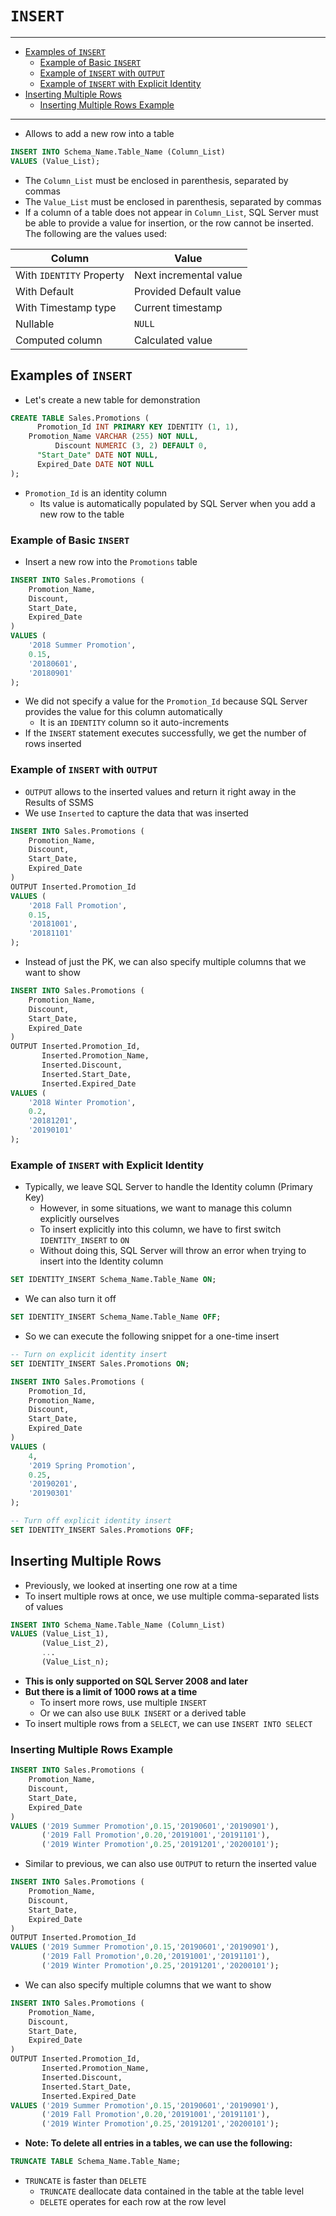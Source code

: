 # `INSERT`

---

- [Examples of `INSERT`](#examples-of-insert)
  - [Example of Basic `INSERT`](#example-of-basic-insert)
  - [Example of `INSERT` with `OUTPUT`](#example-of-insert-with-output)
  - [Example of `INSERT` with Explicit Identity](#example-of-insert-with-explicit-identity)
- [Inserting Multiple Rows](#inserting-multiple-rows)
  - [Inserting Multiple Rows Example](#inserting-multiple-rows-example)

---

- Allows to add a new row into a table

```sql
INSERT INTO Schema_Name.Table_Name (Column_List)
VALUES (Value_List);
```

- The `Column_List` must be enclosed in parenthesis, separated by commas
- The `Value_List` must be enclosed in parenthesis, separated by commas
- If a column of a table does not appear in `Column_List`, SQL Server must be able to provide a value for insertion, or the row cannot be inserted. The following are the values used:

Column | Value
--|--
With `IDENTITY` Property | Next incremental value
With Default | Provided Default value
With Timestamp type | Current timestamp
Nullable | `NULL`
Computed column | Calculated value

## Examples of `INSERT`

- Let's create a new table for demonstration

```sql
CREATE TABLE Sales.Promotions (
      Promotion_Id INT PRIMARY KEY IDENTITY (1, 1),
    Promotion_Name VARCHAR (255) NOT NULL,
          Discount NUMERIC (3, 2) DEFAULT 0,
      "Start_Date" DATE NOT NULL,
      Expired_Date DATE NOT NULL
);
```

- `Promotion_Id` is an identity column
  - Its value is automatically populated by SQL Server when you add a new row to the table

### Example of Basic `INSERT`

- Insert a new row into the `Promotions` table

```sql
INSERT INTO Sales.Promotions (
    Promotion_Name,
    Discount,
    Start_Date,
    Expired_Date
)
VALUES (
    '2018 Summer Promotion',
    0.15,
    '20180601',
    '20180901'
);
```

- We did not specify a value for the `Promotion_Id` because SQL Server provides the value for this column automatically
  - It is an `IDENTITY` column so it auto-increments
- If the `INSERT` statement executes successfully, we get the number of rows inserted

### Example of `INSERT` with `OUTPUT`

- `OUTPUT` allows to the inserted values and return it right away in the Results of SSMS
- We use `Inserted` to capture the data that was inserted

```sql
INSERT INTO Sales.Promotions (
    Promotion_Name,
    Discount,
    Start_Date,
    Expired_Date
)
OUTPUT Inserted.Promotion_Id
VALUES (
    '2018 Fall Promotion',
    0.15,
    '20181001',
    '20181101'
);
```

- Instead of just the PK, we can also specify multiple columns that we want to show

```sql
INSERT INTO Sales.Promotions (
    Promotion_Name,
    Discount,
    Start_Date,
    Expired_Date
)
OUTPUT Inserted.Promotion_Id,
       Inserted.Promotion_Name,
       Inserted.Discount,
       Inserted.Start_Date,
       Inserted.Expired_Date
VALUES (
    '2018 Winter Promotion',
    0.2,
    '20181201',
    '20190101'
);
```

### Example of `INSERT` with Explicit Identity

- Typically, we leave SQL Server to handle the Identity column (Primary Key)
  - However, in some situations, we want to manage this column explicitly ourselves
  - To insert explicitly into this column, we have to first switch `IDENTITY_INSERT` to `ON`
  - Without doing this, SQL Server will throw an error when trying to insert into the Identity column

```sql
SET IDENTITY_INSERT Schema_Name.Table_Name ON;
```

- We can also turn it off

```sql
SET IDENTITY_INSERT Schema_Name.Table_Name OFF;
```

- So we can execute the following snippet for a one-time insert

```sql
-- Turn on explicit identity insert
SET IDENTITY_INSERT Sales.Promotions ON;

INSERT INTO Sales.Promotions (
    Promotion_Id,
    Promotion_Name,
    Discount,
    Start_Date,
    Expired_Date
)
VALUES (
    4,
    '2019 Spring Promotion',
    0.25,
    '20190201',
    '20190301'
);

-- Turn off explicit identity insert
SET IDENTITY_INSERT Sales.Promotions OFF;
```

## Inserting Multiple Rows

- Previously, we looked at inserting one row at a time
- To insert multiple rows at once, we use multiple comma-separated lists of values

```sql
INSERT INTO Schema_Name.Table_Name (Column_List)
VALUES (Value_List_1),
       (Value_List_2),
       ...
       (Value_List_n);
```

- **This is only supported on SQL Server 2008 and later**
- **But there is a limit of 1000 rows at a time**
  - To insert more rows, use multiple `INSERT`
  - Or we can also use `BULK INSERT` or a derived table
- To insert multiple rows from a `SELECT`, we can use `INSERT INTO SELECT`

### Inserting Multiple Rows Example

```sql
INSERT INTO Sales.Promotions (
    Promotion_Name,
    Discount,
    Start_Date,
    Expired_Date
)
VALUES ('2019 Summer Promotion',0.15,'20190601','20190901'),
       ('2019 Fall Promotion',0.20,'20191001','20191101'),
       ('2019 Winter Promotion',0.25,'20191201','20200101');
```

- Similar to previous, we can also use `OUTPUT` to return the inserted value

```sql
INSERT INTO Sales.Promotions (
    Promotion_Name,
    Discount,
    Start_Date,
    Expired_Date
)
OUTPUT Inserted.Promotion_Id
VALUES ('2019 Summer Promotion',0.15,'20190601','20190901'),
       ('2019 Fall Promotion',0.20,'20191001','20191101'),
       ('2019 Winter Promotion',0.25,'20191201','20200101');
```

- We can also specify multiple columns that we want to show

```sql
INSERT INTO Sales.Promotions (
    Promotion_Name,
    Discount,
    Start_Date,
    Expired_Date
)
OUTPUT Inserted.Promotion_Id,
       Inserted.Promotion_Name,
       Inserted.Discount,
       Inserted.Start_Date,
       Inserted.Expired_Date
VALUES ('2019 Summer Promotion',0.15,'20190601','20190901'),
       ('2019 Fall Promotion',0.20,'20191001','20191101'),
       ('2019 Winter Promotion',0.25,'20191201','20200101');
```

- **Note: To delete all entries in a tables, we can use the following:**

```sql
TRUNCATE TABLE Schema_Name.Table_Name;
```

- `TRUNCATE` is faster than `DELETE`
  - `TRUNCATE` deallocate data contained in the table at the table level
  - `DELETE` operates for each row at the row level
